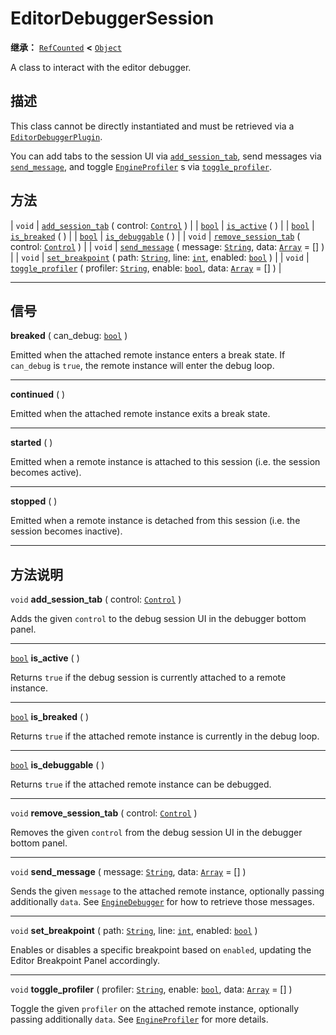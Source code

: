 <!-- ⚠ 请勿编辑本文件 ⚠ -->
<!-- 本文档使用脚本从 WeDot 引擎源码仓库生成。 -->
<!-- 生成脚本：https://github.com/WeDot-Engine/WeDot/tree/4.3/doc/tools/make_md.py； -->
<!-- 原文件：https://github.com/WeDot-Engine/WeDot/tree/4.3/doc/classes/EditorDebuggerSession.xml。 -->

<div id="_class_editordebuggersession"></div>

# EditorDebuggerSession

**继承：** [`RefCounted`](class_refcounted.md) **<** [`Object`](class_object.md)

A class to interact with the editor debugger.

## 描述

This class cannot be directly instantiated and must be retrieved via a [`EditorDebuggerPlugin`](class_editordebuggerplugin.md).

You can add tabs to the session UI via [`add_session_tab`](#class_editordebuggersession_method_add_session_tab), send messages via [`send_message`](#class_editordebuggersession_method_send_message), and toggle [`EngineProfiler`](class_engineprofiler.md) s via [`toggle_profiler`](#class_editordebuggersession_method_toggle_profiler).

## 方法

| `void`                  | [`add_session_tab`](#class_editordebuggersession_method_add_session_tab) ( control: [`Control`](class_control.md) )                                                                       |
| [`bool`](class_bool.md) | [`is_active`](#class_editordebuggersession_method_is_active) ( )                                                                                                                          |
| [`bool`](class_bool.md) | [`is_breaked`](#class_editordebuggersession_method_is_breaked) ( )                                                                                                                        |
| [`bool`](class_bool.md) | [`is_debuggable`](#class_editordebuggersession_method_is_debuggable) ( )                                                                                                                  |
| `void`                  | [`remove_session_tab`](#class_editordebuggersession_method_remove_session_tab) ( control: [`Control`](class_control.md) )                                                                 |
| `void`                  | [`send_message`](#class_editordebuggersession_method_send_message) ( message: [`String`](class_string.md), data: [`Array`](class_array.md) = [] )                                         |
| `void`                  | [`set_breakpoint`](#class_editordebuggersession_method_set_breakpoint) ( path: [`String`](class_string.md), line: [`int`](class_int.md), enabled: [`bool`](class_bool.md) )               |
| `void`                  | [`toggle_profiler`](#class_editordebuggersession_method_toggle_profiler) ( profiler: [`String`](class_string.md), enable: [`bool`](class_bool.md), data: [`Array`](class_array.md) = [] ) |

<!-- rst-class:: classref-section-separator -->

---

## 信号

<div id="_class_class_editordebuggersession_signal_breaked"></div>

**breaked** ( can_debug: [`bool`](class_bool.md) ) <div id="class_editordebuggersession_signal_breaked"></div>

Emitted when the attached remote instance enters a break state. If `can_debug` is `true`, the remote instance will enter the debug loop.

<!-- rst-class:: classref-item-separator -->

---

<div id="_class_class_editordebuggersession_signal_continued"></div>

**continued** ( ) <div id="class_editordebuggersession_signal_continued"></div>

Emitted when the attached remote instance exits a break state.

<!-- rst-class:: classref-item-separator -->

---

<div id="_class_class_editordebuggersession_signal_started"></div>

**started** ( ) <div id="class_editordebuggersession_signal_started"></div>

Emitted when a remote instance is attached to this session (i.e. the session becomes active).

<!-- rst-class:: classref-item-separator -->

---

<div id="_class_class_editordebuggersession_signal_stopped"></div>

**stopped** ( ) <div id="class_editordebuggersession_signal_stopped"></div>

Emitted when a remote instance is detached from this session (i.e. the session becomes inactive).

<!-- rst-class:: classref-section-separator -->

---

## 方法说明

<div id="_class_editordebuggersession_method_add_session_tab"></div>

`void` **add_session_tab** ( control: [`Control`](class_control.md) )<div id="class_editordebuggersession_method_add_session_tab"></div>

Adds the given `control` to the debug session UI in the debugger bottom panel.

<!-- rst-class:: classref-item-separator -->

---

<div id="_class_editordebuggersession_method_is_active"></div>

[`bool`](class_bool.md) **is_active** ( )<div id="class_editordebuggersession_method_is_active"></div>

Returns `true` if the debug session is currently attached to a remote instance.

<!-- rst-class:: classref-item-separator -->

---

<div id="_class_editordebuggersession_method_is_breaked"></div>

[`bool`](class_bool.md) **is_breaked** ( )<div id="class_editordebuggersession_method_is_breaked"></div>

Returns `true` if the attached remote instance is currently in the debug loop.

<!-- rst-class:: classref-item-separator -->

---

<div id="_class_editordebuggersession_method_is_debuggable"></div>

[`bool`](class_bool.md) **is_debuggable** ( )<div id="class_editordebuggersession_method_is_debuggable"></div>

Returns `true` if the attached remote instance can be debugged.

<!-- rst-class:: classref-item-separator -->

---

<div id="_class_editordebuggersession_method_remove_session_tab"></div>

`void` **remove_session_tab** ( control: [`Control`](class_control.md) )<div id="class_editordebuggersession_method_remove_session_tab"></div>

Removes the given `control` from the debug session UI in the debugger bottom panel.

<!-- rst-class:: classref-item-separator -->

---

<div id="_class_editordebuggersession_method_send_message"></div>

`void` **send_message** ( message: [`String`](class_string.md), data: [`Array`](class_array.md) = [] )<div id="class_editordebuggersession_method_send_message"></div>

Sends the given `message` to the attached remote instance, optionally passing additionally `data`. See [`EngineDebugger`](class_enginedebugger.md) for how to retrieve those messages.

<!-- rst-class:: classref-item-separator -->

---

<div id="_class_editordebuggersession_method_set_breakpoint"></div>

`void` **set_breakpoint** ( path: [`String`](class_string.md), line: [`int`](class_int.md), enabled: [`bool`](class_bool.md) )<div id="class_editordebuggersession_method_set_breakpoint"></div>

Enables or disables a specific breakpoint based on `enabled`, updating the Editor Breakpoint Panel accordingly.

<!-- rst-class:: classref-item-separator -->

---

<div id="_class_editordebuggersession_method_toggle_profiler"></div>

`void` **toggle_profiler** ( profiler: [`String`](class_string.md), enable: [`bool`](class_bool.md), data: [`Array`](class_array.md) = [] )<div id="class_editordebuggersession_method_toggle_profiler"></div>

Toggle the given `profiler` on the attached remote instance, optionally passing additionally `data`. See [`EngineProfiler`](class_engineprofiler.md) for more details.

[^virtual]: 本方法通常需要用户覆盖才能生效。
[^const]: 本方法无副作用，不会修改该实例的任何成员变量。
[^vararg]: 本方法除了能接受在此处描述的参数外，还能够继续接受任意数量的参数。
[^constructor]: 本方法用于构造某个类型。
[^static]: 调用本方法无需实例，可直接使用类名进行调用。
[^operator]: 本方法描述的是使用本类型作为左操作数的有效运算符。
[^bitfield]: 这个值是由下列位标志构成位掩码的整数。
[^void]: 无返回值。
